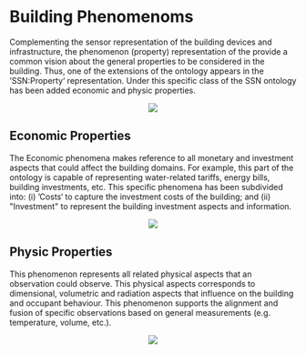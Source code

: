 # Building Phenomenoms

Complementing the sensor representation of the building devices and infrastructure, the phenomenon (property) representation of the provide a common vision about the general properties to be considered in the building. Thus, one of the extensions of the ontology appears in the ’SSN:Property‘ representation. Under this specific class of the SSN ontology has been added economic and physic properties.


<div style="text-align:center">
      <img src="http://www.plantuml.com/plantuml/png/DSXD2i8m40RGg-W1cW6NxaIAFvk6qXuWfeCj99Cm-GRnzdNZyhtZ9Z7PmgRfi0ArdOaqVDnxmselQwon25ZWOibqVqodsyLt_TpvSNZsr-bVWu1oQ62bfSH6DGM1vKHUIsN5rzMVTW00"/>
</div>

## Economic Properties

The Economic phenomena makes reference to all monetary and investment aspects that could affect the building domains. For example, this part of the ontology is capable of representing water-related tariffs, energy bills, building investments, etc. This specific phenomena has been subdivided into: (i) ’Costs‘ to capture the investment costs of the building; and (ii) "Investment" to represent the building investment aspects and information.

<div style="text-align:center">
      <img src="http://www.plantuml.com/plantuml/png/DSix2iCm303GgxG7Y0KTkvLY-bbYGd80Ln6DmRQCBD7h9qlN1--SAcPRoIIVDjNMhm0IV-wRTBEFTHBagbJL8HTulkRBunO6lmnX6j_-Flzfh0ebTYM1bR53ox6gbGp--5mI1k56eecwQuVl"/>
</div>

## Physic Properties

This phenomenon represents all related physical aspects that an observation could observe. This physical aspects  corresponds to dimensional, volumetric and radiation aspects that influence on the building and occupant behaviour.
This phenomenon supports the alignment and fusion of specific observations based on general measurements (e.g. temperature, volume, etc.).

<div style="text-align:center">
      <img src="http://www.plantuml.com/plantuml/png/DSXB2i8m403Gg-W1cW6NxaIAdqr3QGyGqy44aacO3-BjwyQtVCTCiTY6nkMGLBkS0JXyt3jhifS9ScoaIEfYgt1_BAVRnG_ZElXvUexNvLyJATGWYWnRYmAz15Ah1NpwIewUMqVMZEBwRtS0"/>
</div>